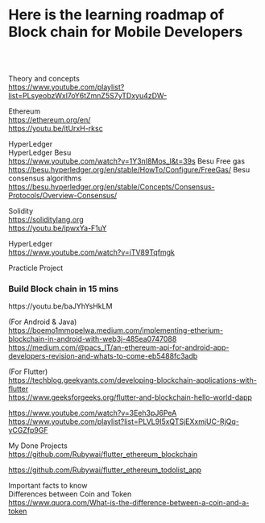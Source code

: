 <h1>Here is the learning roadmap of Block chain for Mobile Developers </h1><br/>
<br/>

Theory and concepts <br/>
https://www.youtube.com/playlist?list=PLsyeobzWxl7oY6tZmnZ5S7yTDxyu4zDW- <br/>

Ethereum<br/>
https://ethereum.org/en/ <br/>
https://youtu.be/itUrxH-rksc<br/>


HyperLedger<br/>
HyperLedger Besu<br>
https://www.youtube.com/watch?v=1Y3nI8Mos_I&t=39s
Besu Free gas<br/>
https://besu.hyperledger.org/en/stable/HowTo/Configure/FreeGas/
Besu consensus algorithms
https://besu.hyperledger.org/en/stable/Concepts/Consensus-Protocols/Overview-Consensus/

Solidity <br/>
https://soliditylang.org <br/>
https://youtu.be/ipwxYa-F1uY <br/>

HyperLedger <br/>
https://www.youtube.com/watch?v=iTV89Tqfmgk

Practicle Project<br/>

<h3> Build Block chain in 15 mins</h3>
https://youtu.be/baJYhYsHkLM

(For Android & Java)<br/>
https://boemo1mmopelwa.medium.com/implementing-etherium-blockchain-in-android-with-web3j-485ea0747088<br/>
https://medium.com/@pacs_IT/an-ethereum-api-for-android-app-developers-revision-and-whats-to-come-eb5488fc3adb<br/>


(For Flutter)<br/>
https://techblog.geekyants.com/developing-blockchain-applications-with-flutter <br/>
https://www.geeksforgeeks.org/flutter-and-blockchain-hello-world-dapp <br/>

https://www.youtube.com/watch?v=3Eeh3pJ6PeA <br/>
https://www.youtube.com/playlist?list=PLVL9I5xQTSjEXxmjUC-RjQq-yCGZfp9GF <br/>


My Done Projects<br/>
https://github.com/Rubywai/flutter_ethereum_blockchain

https://github.com/Rubywai/flutter_ethereum_todolist_app

Important facts to know</br>
Differences between Coin and Token</br>
https://www.quora.com/What-is-the-difference-between-a-coin-and-a-token</br>


